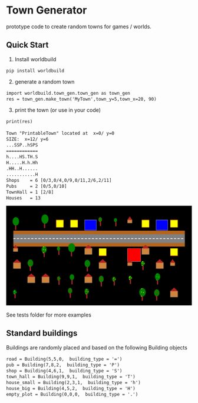 # Town Generator

prototype code to create random towns for games / worlds.

## Quick Start

1. Install worldbuild

```
pip install worldbuild
```

2. generate a random town 

```
import worldbuild.town_gen.town_gen as town_gen
res = town_gen.make_town('MyTown',town_y=5,town_x=20, 90)
```

3. print the town (or use in your code)

```
print(res)

Town "PrintableTown" located at  x=0/ y=0
SIZE:  x=12/ y=6
...SSP..hSPS
============
h....HS.TH.S
H.....H.h.Hh
.HH..H......
...........H
Shops    = 6 [0/3,0/4,0/9,0/11,2/6,2/11]
Pubs     = 2 [0/5,0/10]
TownHall = 1 [2/8]
Houses   = 13

```

![2D Rendered image of generated town](https://github.com/acutesoftware/worldbuild/blob/master/tests/town_gen_test_result.png)

See tests folder for more examples


## Standard buildings
Buildings are randomly placed and based on the following Building objects

```
road = Building(5,5,0,  building_type = '=')
pub = Building(7,8,2,  building_type = 'P')
shop = Building(4,6,1,  building_type = 'S')
town_hall = Building(9,9,1,  building_type = 'T')
house_small = Building(2,3,1,  building_type = 'h')
house_big = Building(4,5,2,  building_type = 'H')
empty_plot = Building(0,0,0,  building_type = '.')
```

